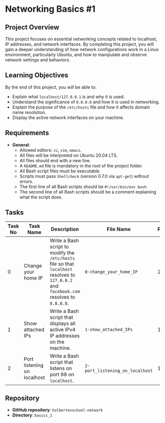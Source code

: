 # Networking Basics #1

## Project Overview

This project focuses on essential networking concepts related to localhost, IP addresses, and network interfaces. By completing this project, you will gain a deeper understanding of how network configurations work in a Linux environment, particularly Ubuntu, and how to manipulate and observe network settings and behaviors.

## Learning Objectives

By the end of this project, you will be able to:

- Explain what `localhost/127.0.0.1` is and why it is used.
- Understand the significance of `0.0.0.0` and how it is used in networking.
- Explain the purpose of the `/etc/hosts` file and how it affects domain name resolution.
- Display the active network interfaces on your machine.

## Requirements

- **General**:
  - Allowed editors: `vi`, `vim`, `emacs`.
  - All files will be interpreted on Ubuntu 20.04 LTS.
  - All files should end with a new line.
  - A `README.md` file is mandatory in the root of the project folder.
  - All Bash script files must be executable.
  - Scripts must pass `Shellcheck` (version 0.7.0 via `apt-get`) without errors.
  - The first line of all Bash scripts should be `#!/usr/bin/env bash`.
  - The second line of all Bash scripts should be a comment explaining what the script does.

## Tasks

| Task No | Task Name                   | Description                                                                                                                               | File Name                       | Points |
| ------- | --------------------------- | ----------------------------------------------------------------------------------------------------------------------------------------- | ------------------------------- | ------ |
| 0       | Change your home IP         | Write a Bash script to modify the `/etc/hosts` file so that `localhost` resolves to `127.0.0.2` and `facebook.com` resolves to `8.8.8.8`. | `0-change_your_home_IP`         | 2      |
| 1       | Show attached IPs           | Write a Bash script that displays all active IPv4 IP addresses on the machine.                                                            | `1-show_attached_IPs`           | 1      |
| 2       | Port listening on localhost | Write a Bash script that listens on port 98 on `localhost`.                                                                               | `2-port_listening_on_localhost` | 1      |

## Repository

- **GitHub repository**: `holbertonschool-network`
- **Directory**: `basics_1`
